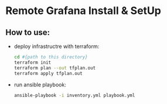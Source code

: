 # Remote Grafana Install & SetUp

## How to use:
- deploy infrastructre with terraform:
    ```bash
    cd #{path to this directory}
    terraform init
    terraform plan --out tfplan.out
    terraform apply tfplan.out
    ```
- run ansible playbook:
    ```bash
    ansible-playbook -i inventory.yml playbook.yml
    ```